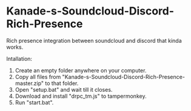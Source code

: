 # Kanade-s-Soundcloud-Discord-Rich-Presence
Rich presence integration between soundcloud and discord that kinda works.

Intallation:
1. Create an empty folder anywhere on your computer.
2. Copy all files from "Kanade-s-Soundcloud-Discord-Rich-Presence-master.zip" to that folder.
3. Open "setup.bat" and wait till it closes.
4. Download and install "drpc_tm.js" to tampermonkey.
5. Run "start.bat".
